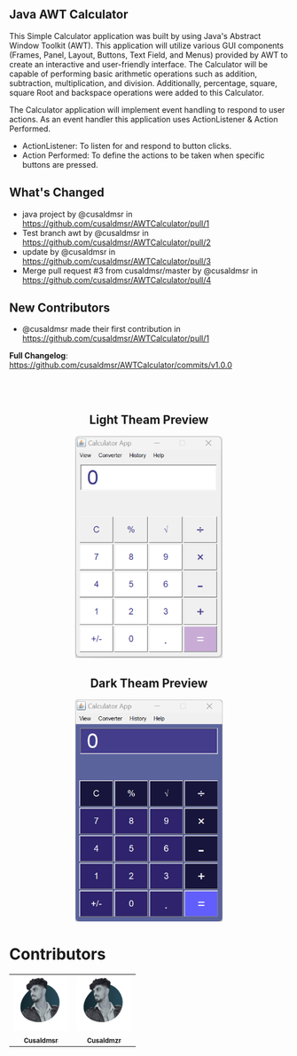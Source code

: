 ## Java AWT Calculator

This Simple Calculator application was built by using Java's Abstract Window Toolkit (AWT). This application will utilize various GUI components (Frames, Panel, Layout, Buttons, Text Field, and Menus) provided by AWT to create an interactive and user-friendly interface. The Calculator will be capable of performing basic arithmetic operations such as addition, subtraction, multiplication, and division. Additionally, percentage, square, square Root and backspace operations were added to this Calculator.

The Calculator application will implement event handling to respond to user actions. As an event handler this application uses ActionListener & Action Performed.

* ActionListener: To listen for and respond to button clicks.
* Action Performed: To define the actions to be taken when specific buttons are pressed.



## What's Changed
* java project by @cusaldmsr in https://github.com/cusaldmsr/AWTCalculator/pull/1
* Test branch awt by @cusaldmsr in https://github.com/cusaldmsr/AWTCalculator/pull/2
* update by @cusaldmsr in https://github.com/cusaldmsr/AWTCalculator/pull/3
* Merge pull request #3 from cusaldmsr/master by @cusaldmsr in https://github.com/cusaldmsr/AWTCalculator/pull/4

## New Contributors
* @cusaldmsr made their first contribution in https://github.com/cusaldmsr/AWTCalculator/pull/1

**Full Changelog**: https://github.com/cusaldmsr/AWTCalculator/commits/v1.0.0

<br><br>

<h2 align=center>
    Light Theam Preview
</h2>

<div align=center>
    <img src="AWT-Calculator-light.png"  height="400">
</div>




<h2 align=center>
   Dark Theam Preview
</h2>

<div align=center>
    <img src="AWT-Calculator.png"  height="400">
</div>

<h1> Contributors </h1>

<!-- readme: contributors -start -->
<table>
<tr>
    <td align="center">
        <a href="https://github.com/cusaldmsr" text-decoration="none">
            <img src="cusaldmzr.png" width="100;" alt="Cusaldmsr"/>
            <br />
            <sub><b>Cusaldmsr</b></sub>
        </a>
    </td>
    <td align="center">
        <a href="https://github.com/lint-action">
            <img src="cusaldmzr.png" width="100;" alt=""/>
            <br />
            <sub><b>Cusaldmzr</b></sub>
        </a>
    </td>

</table>
<!-- readme: contributors -end -->

